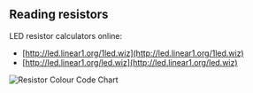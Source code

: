 ## Reading resistors

LED resistor calculators online: 
- [http://led.linear1.org/1led.wiz](http://led.linear1.org/1led.wiz)
- [http://led.linear1.org/led.wiz](http://led.linear1.org/led.wiz)

![Resistor Colour Code Chart](images/resistor_colour_codes.png)